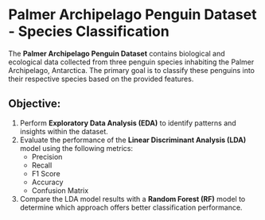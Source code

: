 # Palmer Archipelago Penguin Dataset - Species Classification

The **Palmer Archipelago Penguin Dataset** contains biological and ecological data collected from three penguin species inhabiting the Palmer Archipelago, Antarctica. The primary goal is to classify these penguins into their respective species based on the provided features.

## Objective:
1. Perform **Exploratory Data Analysis (EDA)** to identify patterns and insights within the dataset.
2. Evaluate the performance of the **Linear Discriminant Analysis (LDA)** model using the following metrics:
   - Precision
   - Recall
   - F1 Score
   - Accuracy
   - Confusion Matrix
3. Compare the LDA model results with a **Random Forest (RF)** model to determine which approach offers better classification performance.
